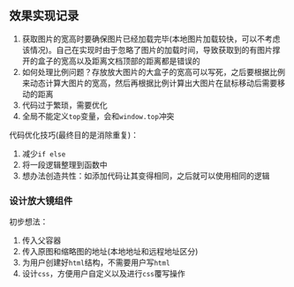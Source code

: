 ## 效果实现记录
1. 获取图片的宽高时要确保图片已经加载完毕(本地图片加载较快，可以不考虑该情况)。自己在实现时由于忽略了图片的加载时间，导致获取到的有图片撑开的盒子的宽高以及距离文档顶部的距离都是错误的
2. 如何处理比例问题？存放放大图片的大盒子的宽高可以写死，之后要根据比例来动态计算大图片的宽高，然后再根据比例计算出大图片在鼠标移动后需要移动的距离
3. 代码过于繁琐，需要优化
4. 全局不能定义`top`变量，会和`window.top`冲突

代码优化技巧(最终目的是消除重复)：
1. 减少`if else`
2. 将一段逻辑整理到函数中
3. 想办法创造共性：如添加代码让其变得相同，之后就可以使用相同的逻辑

### 设计放大镜组件

初步想法：
1. 传入父容器
2. 传入原图和缩略图的地址(本地地址和远程地址区分)
3. 为用户创建好`html`结构，不需要用户写`html`
4. 设计`css`，方便用户自定义以及进行`css`覆写操作
